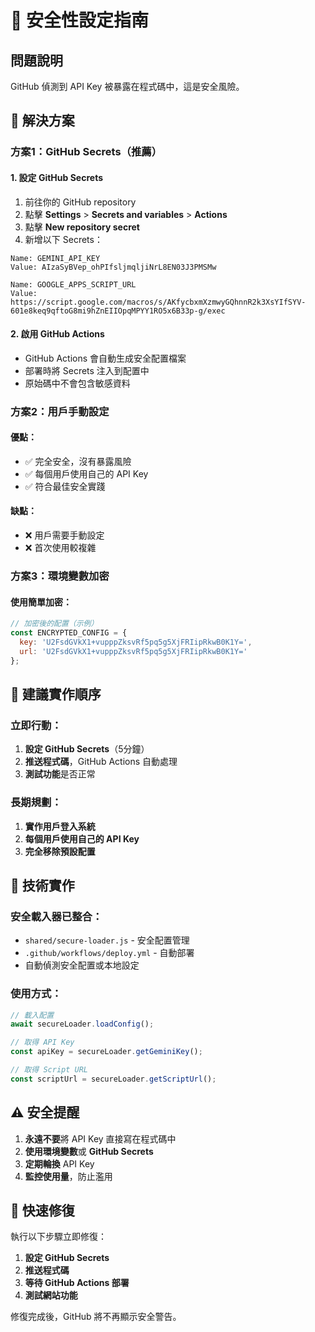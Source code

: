 # 🔐 安全性設定指南

## 問題說明
GitHub 偵測到 API Key 被暴露在程式碼中，這是安全風險。

## 🚀 解決方案

### 方案1：GitHub Secrets（推薦）

#### 1. 設定 GitHub Secrets
1. 前往你的 GitHub repository
2. 點擊 **Settings** > **Secrets and variables** > **Actions**
3. 點擊 **New repository secret**
4. 新增以下 Secrets：

```
Name: GEMINI_API_KEY
Value: AIzaSyBVep_ohPIfsljmqljiNrL8EN03J3PMSMw

Name: GOOGLE_APPS_SCRIPT_URL  
Value: https://script.google.com/macros/s/AKfycbxmXzmwyGQhnnR2k3XsYIfSYV-601e8keq9qftoG8mi9hZnEIIOpqMPYY1RO5x6B33p-g/exec
```

#### 2. 啟用 GitHub Actions
- GitHub Actions 會自動生成安全配置檔案
- 部署時將 Secrets 注入到配置中
- 原始碼中不會包含敏感資料

### 方案2：用戶手動設定

#### 優點：
- ✅ 完全安全，沒有暴露風險
- ✅ 每個用戶使用自己的 API Key
- ✅ 符合最佳安全實踐

#### 缺點：
- ❌ 用戶需要手動設定
- ❌ 首次使用較複雜

### 方案3：環境變數加密

#### 使用簡單加密：
```javascript
// 加密後的配置（示例）
const ENCRYPTED_CONFIG = {
  key: 'U2FsdGVkX1+vupppZksvRf5pq5g5XjFRIipRkwB0K1Y=',
  url: 'U2FsdGVkX1+vupppZksvRf5pq5g5XjFRIipRkwB0K1Y='
};
```

## 🎯 建議實作順序

### 立即行動：
1. **設定 GitHub Secrets**（5分鐘）
2. **推送程式碼**，GitHub Actions 自動處理
3. **測試功能**是否正常

### 長期規劃：
1. **實作用戶登入系統**
2. **每個用戶使用自己的 API Key**
3. **完全移除預設配置**

## 🔧 技術實作

### 安全載入器已整合：
- `shared/secure-loader.js` - 安全配置管理
- `.github/workflows/deploy.yml` - 自動部署
- 自動偵測安全配置或本地設定

### 使用方式：
```javascript
// 載入配置
await secureLoader.loadConfig();

// 取得 API Key
const apiKey = secureLoader.getGeminiKey();

// 取得 Script URL  
const scriptUrl = secureLoader.getScriptUrl();
```

## ⚠️ 安全提醒

1. **永遠不要**將 API Key 直接寫在程式碼中
2. **使用環境變數**或 **GitHub Secrets**
3. **定期輪換** API Key
4. **監控使用量**，防止濫用

## 🚀 快速修復

執行以下步驟立即修復：

1. **設定 GitHub Secrets**
2. **推送程式碼**
3. **等待 GitHub Actions 部署**
4. **測試網站功能**

修復完成後，GitHub 將不再顯示安全警告。